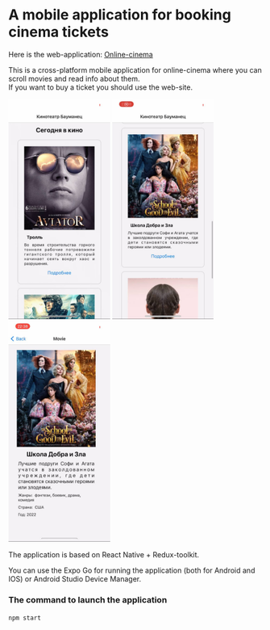 # A mobile application for booking cinema tickets  
  
Here is the web-application: <a href="https://github.com/Draconic1/oline-cinema" target="_blank" rel="noreferrer">Online-cinema</a>  

  This is a cross-platform mobile application for online-cinema where you can scroll movies and read info about them.  
  If you want to buy a ticket you should use the web-site.  
  
<img src="https://github.com/Draconic1/online-cinema-mobile/blob/main/img/main.jpg" alt="Startpage screenshot" height="40%" width="40%">
<img src="https://github.com/Draconic1/online-cinema-mobile/blob/main/img/main-two.jpg" alt="Startpage screenshot" height="40%" width="40%"> 
<img src="https://github.com/Draconic1/online-cinema-mobile/blob/main/img/about.jpg" alt="Film about screenshot" height="40%" width="40%"> 
   
The application is based on React Native + Redux-toolkit.    

You can use the Expo Go for running the application (both for Android and IOS) or Android Studio Device Manager.  
  
### The command to launch the application   
```npm start``` 
  
   
